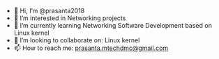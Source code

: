- 👋 Hi, I’m @prasanta2018
- 👀 I’m interested in Networking projects
- 🌱 I’m currently learning Networking Software Development based on Linux kernel
- 💞️ I’m looking to collaborate on: Linux kernel
- 📫 How to reach me: prasanta.mtechdmc@gmail.com

<!---
prasanta2018/prasanta2018 is a ✨ special ✨ repository because its `README.md` (this file) appears on your GitHub profile.
You can click the Preview link to take a look at your changes.
--->
